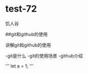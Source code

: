 # test-72
饥人谷


##git和github的使用

讲解git和github的使用

-git是什么
-git的使用场景
-github介绍


'''
let  a = 1;
'''
